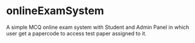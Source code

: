 # onlineExamSystem
A simple MCQ online exam system with Student and Admin Panel in which user get a papercode to access test paper assigned to it. 
